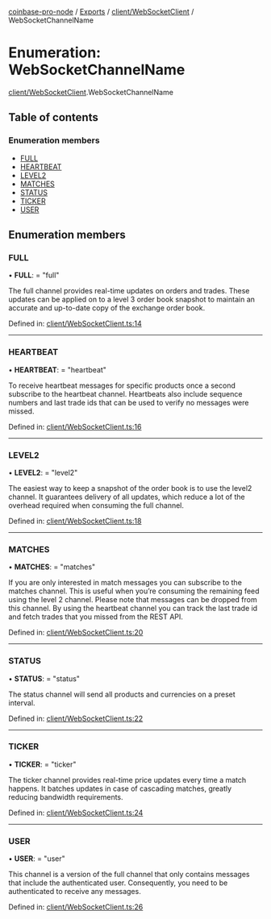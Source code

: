 [coinbase-pro-node](../README.md) / [Exports](../modules.md) / [client/WebSocketClient](../modules/client_websocketclient.md) / WebSocketChannelName

# Enumeration: WebSocketChannelName

[client/WebSocketClient](../modules/client_websocketclient.md).WebSocketChannelName

## Table of contents

### Enumeration members

- [FULL](client_websocketclient.websocketchannelname.md#full)
- [HEARTBEAT](client_websocketclient.websocketchannelname.md#heartbeat)
- [LEVEL2](client_websocketclient.websocketchannelname.md#level2)
- [MATCHES](client_websocketclient.websocketchannelname.md#matches)
- [STATUS](client_websocketclient.websocketchannelname.md#status)
- [TICKER](client_websocketclient.websocketchannelname.md#ticker)
- [USER](client_websocketclient.websocketchannelname.md#user)

## Enumeration members

### FULL

• **FULL**: = "full"

The full channel provides real-time updates on orders and trades. These updates can be applied on to a level 3 order book snapshot to maintain an accurate and up-to-date copy of the exchange order book.

Defined in: [client/WebSocketClient.ts:14](https://github.com/bennycode/coinbase-pro-node/blob/845b71d/src/client/WebSocketClient.ts#L14)

---

### HEARTBEAT

• **HEARTBEAT**: = "heartbeat"

To receive heartbeat messages for specific products once a second subscribe to the heartbeat channel. Heartbeats also include sequence numbers and last trade ids that can be used to verify no messages were missed.

Defined in: [client/WebSocketClient.ts:16](https://github.com/bennycode/coinbase-pro-node/blob/845b71d/src/client/WebSocketClient.ts#L16)

---

### LEVEL2

• **LEVEL2**: = "level2"

The easiest way to keep a snapshot of the order book is to use the level2 channel. It guarantees delivery of all updates, which reduce a lot of the overhead required when consuming the full channel.

Defined in: [client/WebSocketClient.ts:18](https://github.com/bennycode/coinbase-pro-node/blob/845b71d/src/client/WebSocketClient.ts#L18)

---

### MATCHES

• **MATCHES**: = "matches"

If you are only interested in match messages you can subscribe to the matches channel. This is useful when you’re consuming the remaining feed using the level 2 channel. Please note that messages can be dropped from this channel. By using the heartbeat channel you can track the last trade id and fetch trades that you missed from the REST API.

Defined in: [client/WebSocketClient.ts:20](https://github.com/bennycode/coinbase-pro-node/blob/845b71d/src/client/WebSocketClient.ts#L20)

---

### STATUS

• **STATUS**: = "status"

The status channel will send all products and currencies on a preset interval.

Defined in: [client/WebSocketClient.ts:22](https://github.com/bennycode/coinbase-pro-node/blob/845b71d/src/client/WebSocketClient.ts#L22)

---

### TICKER

• **TICKER**: = "ticker"

The ticker channel provides real-time price updates every time a match happens. It batches updates in case of cascading matches, greatly reducing bandwidth requirements.

Defined in: [client/WebSocketClient.ts:24](https://github.com/bennycode/coinbase-pro-node/blob/845b71d/src/client/WebSocketClient.ts#L24)

---

### USER

• **USER**: = "user"

This channel is a version of the full channel that only contains messages that include the authenticated user. Consequently, you need to be authenticated to receive any messages.

Defined in: [client/WebSocketClient.ts:26](https://github.com/bennycode/coinbase-pro-node/blob/845b71d/src/client/WebSocketClient.ts#L26)
